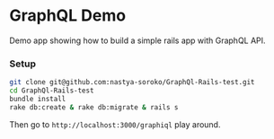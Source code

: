 # GraphQL Demo

Demo app showing how to build a simple rails app with GraphQL API.

### Setup

```sh
git clone git@github.com:nastya-soroko/GraphQl-Rails-test.git
cd GraphQl-Rails-test
bundle install
rake db:create & rake db:migrate & rails s
```

Then go to `http://localhost:3000/graphiql` play around.